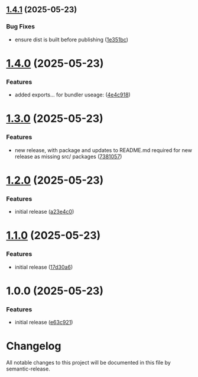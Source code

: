 ## [1.4.1](https://github.com/BuunGroup-Packages/npm-interparcel-api-client/compare/v1.4.0...v1.4.1) (2025-05-23)


### Bug Fixes

* ensure dist is built before publishing ([1e351bc](https://github.com/BuunGroup-Packages/npm-interparcel-api-client/commit/1e351bc3d0dcaa5ce821465b9b957eab6f54764f))

# [1.4.0](https://github.com/BuunGroup-Packages/npm-interparcel-api-client/compare/v1.3.0...v1.4.0) (2025-05-23)


### Features

* added exports... for bundler useage: ([4e4c918](https://github.com/BuunGroup-Packages/npm-interparcel-api-client/commit/4e4c91819c6434c05c59b2f723d9b88e6a79ad2d))

# [1.3.0](https://github.com/BuunGroup-Packages/npm-interparcel-api-client/compare/v1.2.0...v1.3.0) (2025-05-23)


### Features

* new release, with package and updates to README.md required for new release as missing src/ packages ([7381057](https://github.com/BuunGroup-Packages/npm-interparcel-api-client/commit/73810577914a100bcd562d06a2f0723b85ba5df6))

# [1.2.0](https://github.com/BuunGroup-Packages/npm-interparcel-api-client/compare/v1.1.0...v1.2.0) (2025-05-23)


### Features

* initial release ([a23e4c0](https://github.com/BuunGroup-Packages/npm-interparcel-api-client/commit/a23e4c06df230c42033d1e78153bf3244d0a8357))

# [1.1.0](https://github.com/BuunGroup-Packages/npm-interparcel-api-client/compare/v1.0.0...v1.1.0) (2025-05-23)


### Features

* initial release ([17d30a6](https://github.com/BuunGroup-Packages/npm-interparcel-api-client/commit/17d30a60b698cb396a3c866bbfea25533b74d6d5))

# 1.0.0 (2025-05-23)


### Features

* initial release ([e63c921](https://github.com/BuunGroup-Packages/npm-interparcel-api-client/commit/e63c9218d51e21c9b73e57e44567d02187207889))

# Changelog

All notable changes to this project will be documented in this file by semantic-release.
